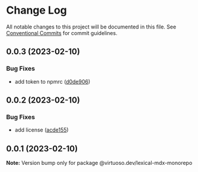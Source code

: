 # Change Log

All notable changes to this project will be documented in this file.
See [Conventional Commits](https://conventionalcommits.org) for commit guidelines.

## 0.0.3 (2023-02-10)

### Bug Fixes

- add token to npmrc ([d0de906](https://github.com/virtuoso-dev/lexical-mdx/commit/d0de906216842c7de1b59160940f220df2377fd1))

## 0.0.2 (2023-02-10)

### Bug Fixes

- add license ([acde155](https://github.com/virtuoso-dev/lexical-mdx/commit/acde155a6a60cf55d9dd54839e597b8823b672c2))

## 0.0.1 (2023-02-10)

**Note:** Version bump only for package @virtuoso.dev/lexical-mdx-monorepo
